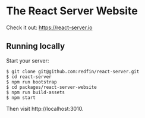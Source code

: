 # The React Server Website

Check it out: https://react-server.io

## Running locally

Start your server:

```
$ git clone git@github.com:redfin/react-server.git
$ cd react-server
$ npm run bootstrap
$ cd packages/react-server-website
$ npm run build-assets
$ npm start
```

Then visit http://localhost:3010.
